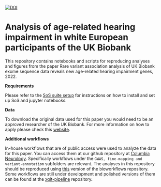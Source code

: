 

[![DOI](https://zenodo.org/badge/488292104.svg)](https://zenodo.org/badge/latestdoi/488292104)


# Analysis of age-related hearing impairment in white European participants of the UK Biobank

This repository contains notebooks and scripts for reproducing analyses and figures from the paper Rare variant association analysis of UK Biobank exome sequence data reveals new age-related hearing impairment genes, 2022.

**Requirements**

Please refer to the [SoS suite setup](https://cumc.github.io/gaow-wiki/orientation/jupyter-setup.html) for instructions on how to install and set up SoS and jupyter notebooks.  

**Data**

To download the original data used for this paper you would need to be an approved researcher of the UK Biobank. For more information on how to apply please check this [website](https://www.ukbiobank.ac.uk/enable-your-research/apply-for-access).

**Additional workflows**

In-house workflows that are of public access were used to analyze the data for this paper. You can access them at our github repository at [Columbia Neurology](https://github.com/cumc/bioworkflows). Specifically workflows under the `GWAS, fine-mapping and variant-annotation` subfolders are relevant. The analyses in this repository should be reproduced using [this](https://github.com/cumc/bioworkflows/releases/tag/20220504) version of the bioworkflows repository. Some workflows are still under development and polished versions of them can be found at the [xqlt-pipeline](https://github.com/cumc/xqtl-pipeline/releases/tag/20220504) repository.
